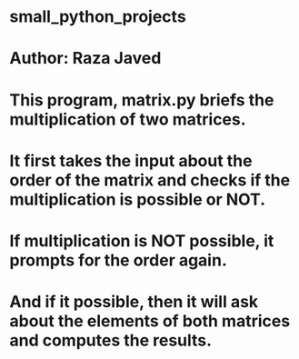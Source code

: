 # small_python_projects
# Author: Raza Javed
# This program, matrix.py briefs the multiplication of two matrices. 
# It first takes the input about the order of the matrix and checks if the multiplication is possible or NOT.
# If multiplication is NOT possible, it prompts for the order again. 
# And if it possible, then it will ask about the elements of both matrices and computes the results.
